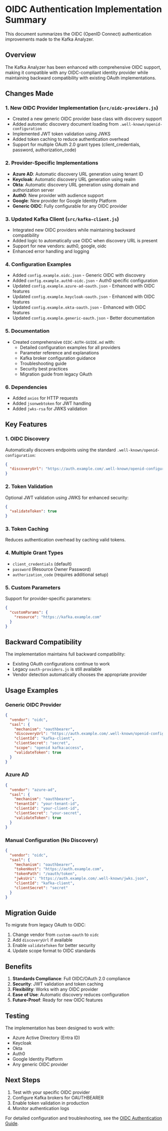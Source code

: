 # OIDC Authentication Implementation Summary

This document summarizes the OIDC (OpenID Connect) authentication improvements made to the Kafka Analyzer.

## Overview

The Kafka Analyzer has been enhanced with comprehensive OIDC support, making it compatible with any OIDC-compliant identity provider while maintaining backward compatibility with existing OAuth implementations.

## Changes Made

### 1. New OIDC Provider Implementation (`src/oidc-providers.js`)
- Created a new generic OIDC provider base class with discovery support
- Added automatic discovery document loading from `.well-known/openid-configuration`
- Implemented JWT token validation using JWKS
- Added token caching to reduce authentication overhead
- Support for multiple OAuth 2.0 grant types (client_credentials, password, authorization_code)

### 2. Provider-Specific Implementations
- **Azure AD**: Automatic discovery URL generation using tenant ID
- **Keycloak**: Automatic discovery URL generation using realm
- **Okta**: Automatic discovery URL generation using domain and authorization server
- **Auth0**: New provider with audience support
- **Google**: New provider for Google Identity Platform
- **Generic OIDC**: Fully configurable for any OIDC provider

### 3. Updated Kafka Client (`src/kafka-client.js`)
- Integrated new OIDC providers while maintaining backward compatibility
- Added logic to automatically use OIDC when discovery URL is present
- Support for new vendors: auth0, google, oidc
- Enhanced error handling and logging

### 4. Configuration Examples
- Added `config.example.oidc.json` - Generic OIDC with discovery
- Added `config.example.auth0-oidc.json` - Auth0 specific configuration
- Updated `config.example.azure-ad-oauth.json` - Enhanced with OIDC features
- Updated `config.example.keycloak-oauth.json` - Enhanced with OIDC features
- Updated `config.example.okta-oauth.json` - Enhanced with OIDC features
- Updated `config.example.generic-oauth.json` - Better documentation

### 5. Documentation
- Created comprehensive `OIDC-AUTH-GUIDE.md` with:
  - Detailed configuration examples for all providers
  - Parameter reference and explanations
  - Kafka broker configuration guidance
  - Troubleshooting guide
  - Security best practices
  - Migration guide from legacy OAuth

### 6. Dependencies
- Added `axios` for HTTP requests
- Added `jsonwebtoken` for JWT handling
- Added `jwks-rsa` for JWKS validation

## Key Features

### 1. OIDC Discovery
Automatically discovers endpoints using the standard `.well-known/openid-configuration`:
```json
{
  "discoveryUrl": "https://auth.example.com/.well-known/openid-configuration"
}
```

### 2. Token Validation
Optional JWT validation using JWKS for enhanced security:
```json
{
  "validateToken": true
}
```

### 3. Token Caching
Reduces authentication overhead by caching valid tokens.

### 4. Multiple Grant Types
- `client_credentials` (default)
- `password` (Resource Owner Password)
- `authorization_code` (requires additional setup)

### 5. Custom Parameters
Support for provider-specific parameters:
```json
{
  "customParams": {
    "resource": "https://kafka.example.com"
  }
}
```

## Backward Compatibility

The implementation maintains full backward compatibility:
- Existing OAuth configurations continue to work
- Legacy `oauth-providers.js` is still available
- Vendor detection automatically chooses the appropriate provider

## Usage Examples

### Generic OIDC Provider
```json
{
  "vendor": "oidc",
  "sasl": {
    "mechanism": "oauthbearer",
    "discoveryUrl": "https://auth.example.com/.well-known/openid-configuration",
    "clientId": "kafka-client",
    "clientSecret": "secret",
    "scope": "openid kafka:access",
    "validateToken": true
  }
}
```

### Azure AD
```json
{
  "vendor": "azure-ad",
  "sasl": {
    "mechanism": "oauthbearer",
    "tenantId": "your-tenant-id",
    "clientId": "your-client-id",
    "clientSecret": "your-secret",
    "validateToken": true
  }
}
```

### Manual Configuration (No Discovery)
```json
{
  "vendor": "oidc",
  "sasl": {
    "mechanism": "oauthbearer",
    "tokenHost": "https://auth.example.com",
    "tokenPath": "/oauth/token",
    "jwksUri": "https://auth.example.com/.well-known/jwks.json",
    "clientId": "kafka-client",
    "clientSecret": "secret"
  }
}
```

## Migration Guide

To migrate from legacy OAuth to OIDC:

1. Change vendor from `custom-oauth` to `oidc`
2. Add `discoveryUrl` if available
3. Enable `validateToken` for better security
4. Update scope format to OIDC standards

## Benefits

1. **Standards Compliance**: Full OIDC/OAuth 2.0 compliance
2. **Security**: JWT validation and token caching
3. **Flexibility**: Works with any OIDC provider
4. **Ease of Use**: Automatic discovery reduces configuration
5. **Future-Proof**: Ready for new OIDC features

## Testing

The implementation has been designed to work with:
- Azure Active Directory (Entra ID)
- Keycloak
- Okta
- Auth0
- Google Identity Platform
- Any generic OIDC provider

## Next Steps

1. Test with your specific OIDC provider
2. Configure Kafka brokers for OAUTHBEARER
3. Enable token validation in production
4. Monitor authentication logs

For detailed configuration and troubleshooting, see the [OIDC Authentication Guide](config-examples/OIDC-AUTH-GUIDE.md).
